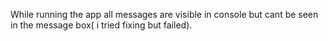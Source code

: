 While running the app all messages are visible in console but cant be seen in the message box( i tried fixing but failed). 
